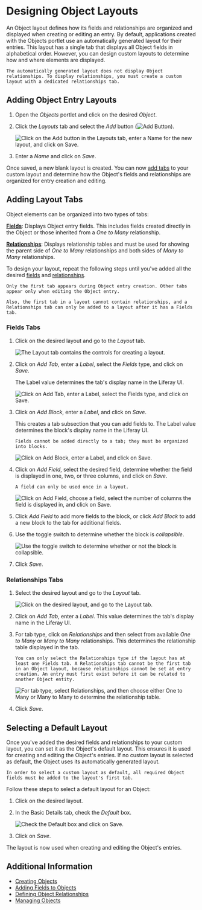 # Designing Object Layouts

An Object layout defines how its fields and relationships are organized and displayed when creating or editing an entry. By default, applications created with the Objects portlet use an automatically generated layout for their entries. This layout has a single tab that displays all Object fields in alphabetical order. However, you can design custom layouts to determine how and where elements are displayed.

```{important}
The automatically generated layout does not display Object relationships. To display relationships, you must create a custom layout with a dedicated relationships tab.
```

## Adding Object Entry Layouts

1. Open the *Objects* portlet and click on the desired *Object*.

1. Click the *Layouts* tab and select the *Add* button (![Add Button](../../../../images/icon-add.png)).

   ![Click on the Add button in the Layouts tab, enter a Name for the new layout, and click on Save.](./designing-object-layouts/images/01.png)

1. Enter a *Name* and click on *Save*.

Once saved, a new blank layout is created. You can now [add tabs](#adding-layout-tabs) to your custom layout and determine how the Object's fields and relationships are organized for entry creation and editing.

## Adding Layout Tabs
<!--TASK: Add drag and drop details once implemented.-->
Object elements can be organized into two types of tabs:

[**Fields**](#fields-tabs): Displays Object entry fields. This includes fields created directly in the Object or those inherited from a *One to Many* relationship. <!--TASK: Add in One to One after implemented-->

[**Relationships**](#relationships-tabs): Displays relationship tables and must be used for showing the parent side of *One to Many* relationships and both sides of *Many to Many* relationships.

To design your layout, repeat the following steps until you've added all the desired [fields](#adding-fields-tabs) and [relationships](#adding-relationships-tabs).

```{important}
Only the first tab appears during Object entry creation. Other tabs appear only when editing the Object entry.

Also, the first tab in a layout cannot contain relationships, and a Relationships tab can only be added to a layout after it has a Fields tab.
```

### Fields Tabs

1. Click on the desired layout and go to the *Layout* tab.

   ![The Layout tab contains the controls for creating a layout.](./designing-object-layouts/images/02.png)

1. Click on *Add Tab*, enter a *Label*, select the *Fields* type, and click on *Save*.

   The Label value determines the tab's display name in the Liferay UI.

   ![Click on Add Tab, enter a Label, select the Fields type, and click on Save.](./designing-object-layouts/images/03.png)

1. Click on *Add Block*, enter a *Label*, and click on *Save*.

   This creates a tab subsection that you can add fields to. The Label value determines the block's display name in the Liferay UI.

   ```{note}
   Fields cannot be added directly to a tab; they must be organized into blocks.
   ```

   ![Click on Add Block, enter a Label, and click on Save.](./designing-object-layouts/images/04.png)

1. Click on *Add Field*, select the desired field, determine whether the field is displayed in one, two, or three columns, and click on *Save*.

   ```{note}
   A field can only be used once in a layout.
   ```

   ![Click on Add Field, choose a field, select the number of columns the field is displayed in, and click on Save.](./designing-object-layouts/images/05.png)

1. Click *Add Field* to add more fields to the block, or click *Add Block* to add a new block to the tab for additional fields.

1. Use the toggle switch to determine whether the block is *collapsible*.

   ![Use the toggle switch to determine whether or not the block is collapsible.](./designing-object-layouts/images/06.png)

1. Click *Save*.

### Relationships Tabs

1. Select the desired layout and go to the *Layout* tab.

   ![Click on the desired layout, and go to the Layout tab.](./designing-object-layouts/images/07.png)

1. Click on *Add Tab*, enter a *Label*. This value determines the tab's display name in the Liferay UI.

1. For tab type, click on *Relationships* and then select from available *One to Many* or *Many to Many* relationships. This determines the relationship table displayed in the tab.

   ```{note}
   You can only select the Relationships type if the layout has at least one Fields tab. A Relationships tab cannot be the first tab in an Object layout, because relationships cannot be set at entry creation. An entry must first exist before it can be related to another Object entity.
   ```

   ![For tab type, select Relationships, and then choose either One to Many or Many to Many to determine the relationship table.](./designing-object-layouts/images/08.png)

1. Click *Save*.

## Selecting a Default Layout

Once you've added the desired fields and relationships to your custom layout, you can set it as the Object's default layout. This ensures it is used for creating and editing the Object's entries. If no custom layout is selected as default, the Object uses its automatically generated layout.

```{important}
In order to select a custom layout as default, all required Object fields must be added to the layout's first tab.
```

Follow these steps to select a default layout for an Object:

1. Click on the desired layout.

1. In the Basic Details tab, check the *Default* box.

   ![Check the Default box and click on Save.](./designing-object-layouts/images/09.png)

1. Click on *Save*.

The layout is now used when creating and editing the Object's entries.

## Additional Information

* [Creating Objects](./creating-objects.md)
* [Adding Fields to Objects](./adding-fields-to-objects.md)
* [Defining Object Relationships](./defining-object-relationships.md)
* [Managing Objects](./managing-objects.md)
